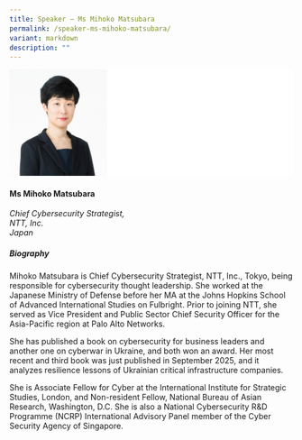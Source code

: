 ```yaml
---
title: Speaker – Ms Mihoko Matsubara
permalink: /speaker-ms-mihoko-matsubara/
variant: markdown
description: ""
---
```

![](/images/2025%20speakers/Mihoko_Matsubara.png)
#### **Ms Mihoko Matsubara**

*Chief Cybersecurity Strategist, <br>NTT, Inc.<br>Japan*

##### **Biography**
Mihoko Matsubara is Chief Cybersecurity Strategist, NTT, Inc., Tokyo, being responsible for cybersecurity thought leadership. She worked at the Japanese Ministry of Defense before her MA at the Johns Hopkins School of Advanced International Studies on Fulbright. Prior to joining NTT, she served as Vice President and Public Sector Chief Security Officer for the Asia-Pacific region at Palo Alto Networks.

She has published a book on cybersecurity for business leaders and another one on cyberwar in Ukraine, and both won an award. Her most recent and third book was just published in September 2025, and it analyzes resilience lessons of Ukrainian critical infrastructure companies.

She is Associate Fellow for Cyber at the International Institute for Strategic Studies, London, and Non-resident Fellow, National Bureau of Asian Research, Washington, D.C. She is also a National Cybersecurity R&amp;D Programme (NCRP) International Advisory Panel member of the Cyber Security Agency of Singapore.

 